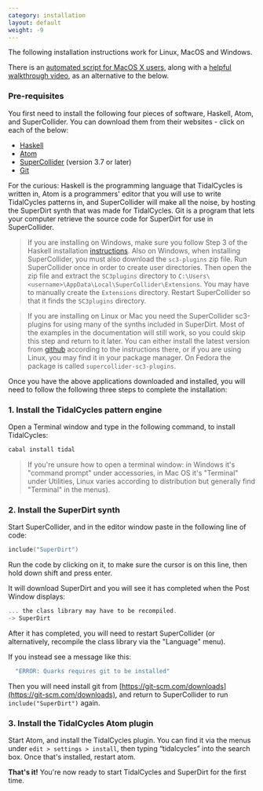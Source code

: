 ```yaml
---
category: installation
layout: default
weight: -9
---
```


The following installation instructions work for Linux, MacOS and
Windows.

There is an <a
href="https://davidgranstrom.github.io/tidal-bootstrap/">automated
script for MacOS X users</a>, along with a <a
href="https://www.youtube.com/watch?v=dJTfGv2sT-w&t=2s">helpful
walkthrough video</a>, as an alternative to the below.

### Pre-requisites

You first need to install the following four pieces of software,
Haskell, Atom, and SuperCollider. You can download them from their
websites - click on each of the below:

* [Haskell](https://www.haskell.org/platform/)
* [Atom](https://atom.io/)
* [SuperCollider](http://supercollider.github.io/download) (version 3.7 or later)
* [Git](https://git-scm.com/)

For the curious: Haskell is the programming language that TidalCycles
is written in, Atom is a programmers' editor that you will use to
write TidalCycles patterns in, and SuperCollider will make all the
noise, by hosting the SuperDirt synth that was made for TidalCycles.  Git is a
program that lets your computer retrieve the source code for SuperDirt for use
in SuperCollider.

> If you are installing on Windows, make sure you follow Step 3 of the Haskell
> installation [instructions](https://www.haskell.org/platform/#windows). Also on
> Windows, when installing SuperCollider, you must also download the `sc3-plugins`
> zip file. Run SuperCollider once in order to create user directories. Then open
> the zip file and extract the `SC3plugins` directory to
> `C:\Users\<username>\AppData\Local\SuperCollider\Extensions`. You may have to
> manually create the `Extensions` directory. Restart SuperCollider so that it finds
> the `SC3plugins` directory.

> If you are installing on Linux or Mac you need the SuperCollider
> sc3-plugins for using many of the synths included in SuperDirt. Most
> of the examples in the documentation will still work, so you could
> skip this step and return to it later. You can either install the
> latest version from
> [github](https://github.com/supercollider/sc3-plugins) according to
> the instructions there, or if you are using Linux, you may find it
> in your package manager. On Fedora the package is called
> `supercollider-sc3-plugins`.

Once you have the above applications downloaded and installed, you
will need to follow the following three steps to complete the
installation:

### 1. Install the TidalCycles pattern engine

Open a Terminal window and type in the following command, to install
TidalCycles:

~~~~bash
cabal install tidal
~~~~

> If you're unsure how to open a terminal window: in Windows it's
> "command prompt" under accessories, in Mac OS it's "Terminal" under
> Utilities, Linux varies according to distribution but generally find
> "Terminal" in the menus).

### 2. Install the SuperDirt synth

Start SuperCollider, and in the editor window paste in the following line of code:

~~~~c
include("SuperDirt")
~~~~

Run the code by clicking on it, to make sure the cursor is on this
line, then hold down shift and press enter.

It will download SuperDirt and
you will see it has completed when the Post Window displays:

~~~~c
... the class library may have to be recompiled.
-> SuperDirt
~~~~

After it has completed, you will need to restart SuperCollider (or
alternatively, recompile the class library via the "Language" menu).

If you instead see a message like this:

~~~~c
  "ERROR: Quarks requires git to be installed"
~~~~

Then you will need install git from
[https://git-scm.com/downloads](https://git-scm.com/downloads), and
return to SuperCollider to run `include("SuperDirt")` again.

### 3. Install the TidalCycles Atom plugin

Start Atom, and install the TidalCycles plugin. You can find it via
the menus under `edit > settings > install`, then typing “tidalcycles”
into the search box. Once that's installed, restart atom.

**That's it!** You're now ready to start TidalCycles and SuperDirt for
  the first time.
